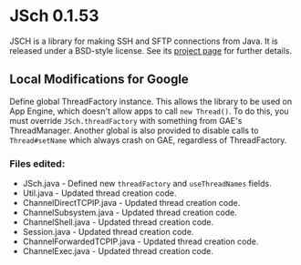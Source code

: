 # JSch 0.1.53

JSCH is a library for making SSH and SFTP connections from Java.  It is
released under a BSD-style license.  See its [project
page](http://www.jcraft.com/jsch) for further details.

## Local Modifications for Google

Define global ThreadFactory instance. This allows the library to be used on
App Engine, which doesn't allow apps to call `new Thread()`. To do this, you
must override `JSch.threadFactory` with something from GAE's ThreadManager.
Another global is also provided to disable calls to `Thread#setName` which
always crash on GAE, regardless of ThreadFactory.

### Files edited:

*   JSch.java - Defined new `threadFactory` and `useThreadNames` fields.
*   Util.java - Updated thread creation code.
*   ChannelDirectTCPIP.java - Updated thread creation code.
*   ChannelSubsystem.java - Updated thread creation code.
*   ChannelShell.java - Updated thread creation code.
*   Session.java - Updated thread creation code.
*   ChannelForwardedTCPIP.java - Updated thread creation code.
*   ChannelExec.java - Updated thread creation code.
